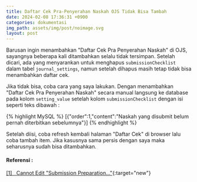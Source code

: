 ```yaml
---
title: Daftar Cek Pra-Penyerahan Naskah OJS Tidak Bisa Tambah
date: 2024-02-08 17:36:31 +0900
categories: dokumentasi
img_path: assets/img/post/noimage.svg
layout: post
---
```


Barusan ingin menambahkan "Daftar Cek Pra Penyerahan Naskah" di OJS, sayangnya beberapa kali ditambahkan selalu tidak tersimpan. Setelah dicari, ada yang menyarankan untuk menghapus `submissionChecklist` dalam tabel `journal_settings`, namun setelah dihapus masih tetap tidak bisa menambahkan daftar cek. 

Jika tidak bisa, coba cara yang saya lakukan. Dengan menambahkan "Daftar Cek Pra Penyerahan Naskah" secara manual langsung ke database pada kolom `setting_value` setelah kolom `submissionChecklist` dengan isi seperti teks dibawah :

{% highlight MySQL %}
[{"order":1,"content":"Naskah yang disubmit belum pernah diterbitkan sebelumnya"}]
{% endhighlight %}

Setelah diisi, coba refresh kembali halaman "Daftar Cek" di browser lalu coba tambah item. Jika kasusnya sama persis dengan saya maka seharusnya sudah bisa ditambahkan. 

#### Referensi : 
[[1] &nbsp; Cannot Edit "Submission Preparation..."](https://forum.pkp.sfu.ca/t/cannot-edit-submission-preparation-checklist-in-workflow-settings/77161/4){:target="new"}<br>